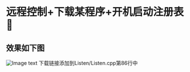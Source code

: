 远程控制+下载某程序+开机启动注册表:ghost:
=
效果如下图
-
![Image text](https://github.com/Ascotbe/Hacker-program/tree/master/Remote%20Control/1.png)
下载链接添加到Listen/Listen.cpp第86行中